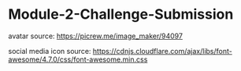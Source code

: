 # Module-2-Challenge-Submission

avatar source: https://picrew.me/image_maker/94097

social media icon source: https://cdnjs.cloudflare.com/ajax/libs/font-awesome/4.7.0/css/font-awesome.min.css